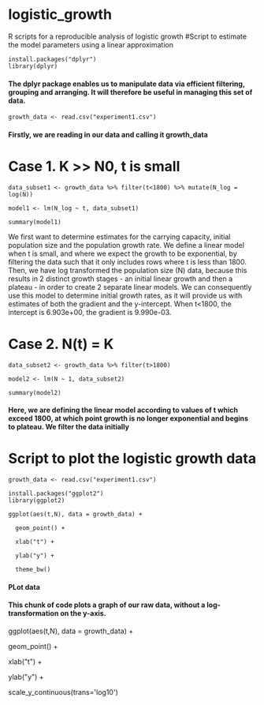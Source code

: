 # logistic_growth
R scripts for a reproducible analysis of logistic growth
#Script to estimate the model parameters using a linear approximation
```{r}
install.packages("dplyr")
library(dplyr)
```
#### The dplyr package enables us to manipulate data via efficient filtering, grouping and arranging. It will therefore be useful in managing this set of data.
```{r}
growth_data <- read.csv("experiment1.csv")
```
#### Firstly, we are reading in our data and calling it growth_data

# Case 1. K >> N0, t is small
```{r]
data_subset1 <- growth_data %>% filter(t<1800) %>% mutate(N_log = log(N))

model1 <- lm(N_log ~ t, data_subset1)

summary(model1)
```
We first want to determine estimates for the carrying capacity, initial population size and the population growth rate. We define a linear model when t is small, and where we expect the growth to be exponential, by filtering the data such that it only includes rows where t is less than 1800. 
Then, we have log transformed the population size (N) data, because this results in 2 distinct growth stages - an initial linear growth and then a plateau - in order to create 2 separate linear models. We can consequently use this model to determine initial growth rates, as it will provide us with estimates of both the gradient and the y-intercept. When t<1800, the intercept is 6.903e+00, the gradient is 9.990e-03.

# Case 2. N(t) = K
```{r}
data_subset2 <- growth_data %>% filter(t>1800)

model2 <- lm(N ~ 1, data_subset2)

summary(model2)
```
#### Here, we are defining the linear model according to values of t which exceed 1800, at which point growth is no longer exponential and begins to plateau. We filter the data initially 


# Script to plot the logistic growth data
```{r}
growth_data <- read.csv("experiment1.csv")

install.packages("ggplot2")
library(ggplot2)

ggplot(aes(t,N), data = growth_data) +
  
  geom_point() +
  
  xlab("t") +
  
  ylab("y") +
  
  theme_bw()
```
#### PLot data
#### This chunk of code plots a graph of our raw data, without a log-transformation on the y-axis. 

ggplot(aes(t,N), data = growth_data) +
  
  geom_point() +
  
  xlab("t") +
  
  ylab("y") +
  
  scale_y_continuous(trans='log10')
#### 
